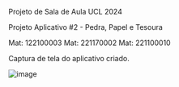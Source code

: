 Projeto de Sala de Aula UCL 2024

Projeto Aplicativo #2 - Pedra, Papel e Tesoura

Mat: 122100003
Mat: 221170002
Mat: 221100010

Captura de tela do aplicativo criado.

![image](https://github.com/Gsvitoria/Aplicativo-2---Jokenpo/assets/137222560/84a755c7-b59a-4770-bf1b-64412103d2ca)
